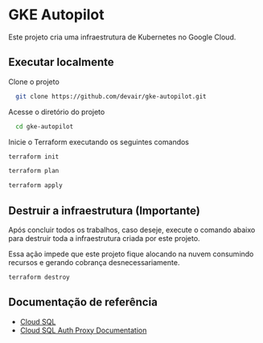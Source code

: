 
# GKE Autopilot   
Este projeto cria uma infraestrutura de Kubernetes no Google Cloud. 



## Executar localmente  

Clone o projeto 

~~~bash  
  git clone https://github.com/devair/gke-autopilot.git
~~~

Acesse o diretório do projeto

~~~bash  
  cd gke-autopilot
~~~

Inicie o Terraform executando os seguintes comandos

~~~bash  
terraform init
~~~
~~~bash  
terraform plan
~~~
~~~bash  
terraform apply
~~~


## Destruir a infraestrutura (Importante)
Após concluir todos os trabalhos, caso deseje, execute o comando abaixo para destruir toda a infraestrutura criada por este projeto.

Essa ação impede que este projeto fique alocando na nuvem consumindo recursos e gerando cobrança desnecessariamente.

~~~bash  
terraform destroy
~~~
## Documentação de referência  
- [Cloud SQL](https://cloud.google.com/sql?hl=pt-BR)  
- [Cloud SQL Auth Proxy Documentation](https://cloud.google.com/sql?hl=pt-BR)  
